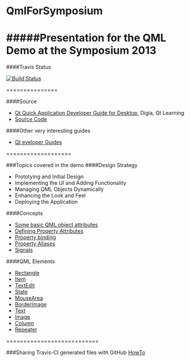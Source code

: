 QmlForSymposium
===============

#####Presentation for the QML Demo at the Symposium 2013
===============

####Travis Status

[![Build Status](https://travis-ci.org/lucab0ni/QmlForSymposium.png?branch=master)](https://travis-ci.org/lucab0ni/QmlForSymposium?branch=master)

===============

####Source
- [Qt Quick Application Developer Guide for Desktop](http://download.qt-project.org/learning/developerguides/qtquickdesktop/QtQuickApplicationGuide4Desktop.pdf), Digia, Qt Learning
- [Source Code](http://download.qt-project.org/learning/developerguides/qtquickdesktop/notezapp_src.zip)

####Other very interesting guides
- [Qt eveloper Guides](http://qt-project.org/wiki/Developer-Guides/)

===================

###Topics covered in the demo
####Design Strategy
- Prototying and Initial Design
- Implementing the UI and Adding Functionality
- Managing QML Objects Dynamically
- Enhancing the Look and Feel
- Deploying the Application

####Concepts
- [Some basic QML object attributes](http://qt-project.org/doc/qt-5.0/qtqml/qtqml-syntax-objectattributes.html)
- [Defining Property Attributes](http://qt-project.org/doc/qt-5.0/qtqml/qtqml-syntax-objectattributes.html#defining-property-attributes)
- [Property binding](http://qt-project.org/doc/qt-5.0/qtqml/qtqml-syntax-objectattributes.html#values-of-property-attributes)
- [Property Aliases](http://qt-project.org/doc/qt-5.0/qtqml/qtqml-syntax-objectattributes.html#property-aliases)
- [Signals](http://qt-project.org/doc/qt-5.0/qtqml/qtqml-syntax-objectattributes.html#signal-attributes)

####QML Elements
- [Rectangle](http://qt-project.org/doc/qt-5.0/qtquick/qml-qtquick2-rectangle.html)
- [Item](http://qt-project.org/doc/qt-5.0/qtquick/qml-qtquick2-item.html)
- [TextEdit](http://qt-project.org/doc/qt-5.0/qtquick/qml-qtquick2-textedit.html)
- [State](http://qt-project.org/doc/qt-5.0/qtquick/qml-qtquick2-state.html)
- [MouseArea](http://qt-project.org/doc/qt-5.0/qtquick/qml-qtquick2-mousearea.html)
- [BorderImage](http://qt-project.org/doc/qt-5.0/qtquick/qml-qtquick2-borderimage.html)
- [Text](http://qt-project.org/doc/qt-5.0/qtquick/qml-qtquick2-text.html)
- [Image](http://qt-project.org/doc/qt-5.0/qtquick/qml-qtquick2-image.html)
- [Column](http://qt-project.org/doc/qt-5.0/qtquick/qml-qtquick2-column.html)
- [Repeater](http://qt-project.org/doc/qt-5.0/qtquick/qml-qtquick2-repeater.html)

===========================

###Sharing Travis-CI generated files with GitHub
[HowTo](http://sleepycoders.blogspot.ch/2013/03/sharing-travis-ci-generated-files.html)
